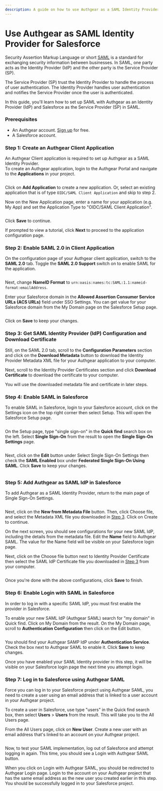 ```yaml
---
description: A guide on how to use Authgear as a SAML Identity Provider IdP in Salesforce
---
```


# Use Authgear as SAML Identity Provider for Salesforce

Security Assertion Markup Language or short [SAML](https://docs.oasis-open.org/security/saml/Post2.0/sstc-saml-tech-overview-2.0.html) is a standard for exchanging security information between businesses. In SAML, one party acts as the Identity Provider (IdP) and the other party is the Service Provider (SP).

The Service Provider (SP) trust the Identity Provider to handle the process of user authentication. The Identity Provider handles user authentication and notifies the Service Provider once the user is authenticated.

In this guide, you'll learn how to set up SAML with Authgear as an Identity Provider (IdP) and Salesforce as the Service Provider (SP) in SAML.

### Prerequisites

* An Authgear account. [Sign up](https://authgear.com) for free.
* A Salesforce account.

### Step 1: Create an Authgear Client Application

An Authgear Client application is required to set up Authgear as a SAML Identity Provider.\
To create an Authgear application, login to the Authgear Portal and navigate to the **Applications** in your project.&#x20;

<figure><img src="../../../.gitbook/assets/authgear-nav-applications.png" alt=""><figcaption></figcaption></figure>

Click on **Add Application** to create a new application. Or, select an existing application that is of type `OIDC/SAML Client Application` and skip to step 2.

Now on the New Application page, enter a name for your application (e.g. My App) and set the Application Type to "OIDC/SAML Client Application".

<figure><img src="../../../.gitbook/assets/authgear-new-app-saml.png" alt=""><figcaption></figcaption></figure>

Click **Save** to continue.

If prompted to view a tutorial, click **Next** to proceed to the application configuration page.

### Step 2: Enable SAML 2.0 in Client Application

On the configuration page of your Authgear client application, switch to the **SAML 2.0** tab. Toggle the **SAML 2.0 Support** switch on to enable SAML for the application.

<figure><img src="../../../.gitbook/assets/authgear-saml-tab (1).png" alt=""><figcaption></figcaption></figure>

Next, change **NameID Format** to `urn:oasis:names:tc:SAML:1.1:nameid-format:emailAddress`.

Enter your Salesforce domain in the **Allowed Assertion Consumer Service URLs (ACS URLs)** field under SSO Settings. You can get value for your Salesforce domain from the My Domain page on the Salesforce Setup page.

<figure><img src="../../../.gitbook/assets/authgear-saml-config.png" alt=""><figcaption></figcaption></figure>

Click on **Save** to keep your changes.

### Step 3: Get SAML Identity Provider (IdP) Configuration and Download Certificate

Still, on the SAML 2.0 tab, scroll to the **Configuration Parameters** section and click on the **Download Metadata** button to download the Identity Provider Metadata XML file for your Authgear application to your computer.

Next, scroll to the Identity Provider Certificates section and click **Download Certificate** to download the certificate to your computer.

You will use the downloaded metadata file and certificate in later steps.

### Step 4: Enable SAML in Salesforce

To enable SAML in Salesforce, login to your Salesforce account, click on the Settings icon on the top right corner then select Setup. This will open the Salesforce Setup page.

<figure><img src="../../../.gitbook/assets/salesforce-nav-setup.png" alt=""><figcaption></figcaption></figure>

On the Setup page, type "single sign-on" in the **Quick find** search box on the left. Select **Single Sign-On** from the result to open the **Single Sign-On Settings** page.

<figure><img src="../../../.gitbook/assets/salesforce-quick-find.png" alt=""><figcaption></figcaption></figure>

Next, click on the **Edit** button under Select Single Sign-On Settings then check the **SAML Enabled** box under **Federated Single Sign-On Using SAML**. Click **Save** to keep your changes.

<figure><img src="../../../.gitbook/assets/salesforce-edit-sso-btn.png" alt=""><figcaption></figcaption></figure>

### Step 5: Add Authgear as SAML IdP in Salesforce

To add Authgear as a SAML Identity Provider, return to the main page of Single Sign-On Settings.&#x20;

<figure><img src="../../../.gitbook/assets/sales-force-new-idp-btn.png" alt=""><figcaption></figcaption></figure>

Next, click on the **New from Metadata File** button. Then, click Choose file, and select the Metadata XML file you downloaded in [Step 3](use-authgear-as-saml-identity-provider-for-salesforce.md#step-3-get-saml-identity-provider-idp-configuration-and-download-certificate). Click on Create to continue.

On the next screen, you should see configurations for your new SAML IdP, including the details from the metadata file. Edit the **Name** field to Authgear SAML. The value for the Name field will be visible on your Salesforce login page.

Next, click on the Choose file button next to Identity Provider Certificate then select the SAML IdP Certificate file you downloaded in [Step 3](use-authgear-as-saml-identity-provider-for-salesforce.md#step-3-get-saml-identity-provider-idp-configuration-and-download-certificate) from your computer.

<figure><img src="../../../.gitbook/assets/salesforce-idp-config.png" alt=""><figcaption></figcaption></figure>

Once you're done with the above configurations, click **Save** to finish.

### Step 6: Enable Login with SAML in Salesforce

In order to log in with a specific SAML IdP, you must first enable the provider in Salesforce.

To enable your new SAML IdP (Authgear SAML) search for "my domain" in Quick find. Click on My Domain from the result. On the My Domain page, scroll to **Authentication Configuration** then click on the Edit button.

<figure><img src="../../../.gitbook/assets/salesforce-mydomain.png" alt=""><figcaption></figcaption></figure>

You should find your Authgear SAMP IdP under **Authentication Service**. Check the box next to Authgear SAML to enable it. Click **Save** to keep changes.

Once you have enabled your SAML Identity provider in this step, it will be visible on your Salesforce login page the next time you attempt login.

### Step 7: Log in to Salesforce using Authgear SAML &#x20;

Force you can log in to your Salesforce project using Authgear SAML, you need to create a user using an email address that is linked to a user account in your Authgear project.

To create a user in Salesforce, use type "users" in the Quick find search box, then select **Users** > **Users** from the result. This will take you to the All Users page.

From the All Users page, click on **New User**. Create a new user with an email address that's linked to an account on your Authgear project.

<figure><img src="../../../.gitbook/assets/salesforce-add-user.png" alt=""><figcaption></figcaption></figure>

Now, to test your SAML implementation, log out of Salesforce and attempt logging in again. This time, you should see a Login with Authgear SAML button.&#x20;

When you click on Login with Authgear SAML, you should be redirected to Authgear Login page. Login to the account on your Authgear project that has the same email address as the new user you created earlier in this step. You should be successfully logged in to your Salesforce project.

<figure><img src="../../../.gitbook/assets/salesforce-login-page.png" alt=""><figcaption></figcaption></figure>
